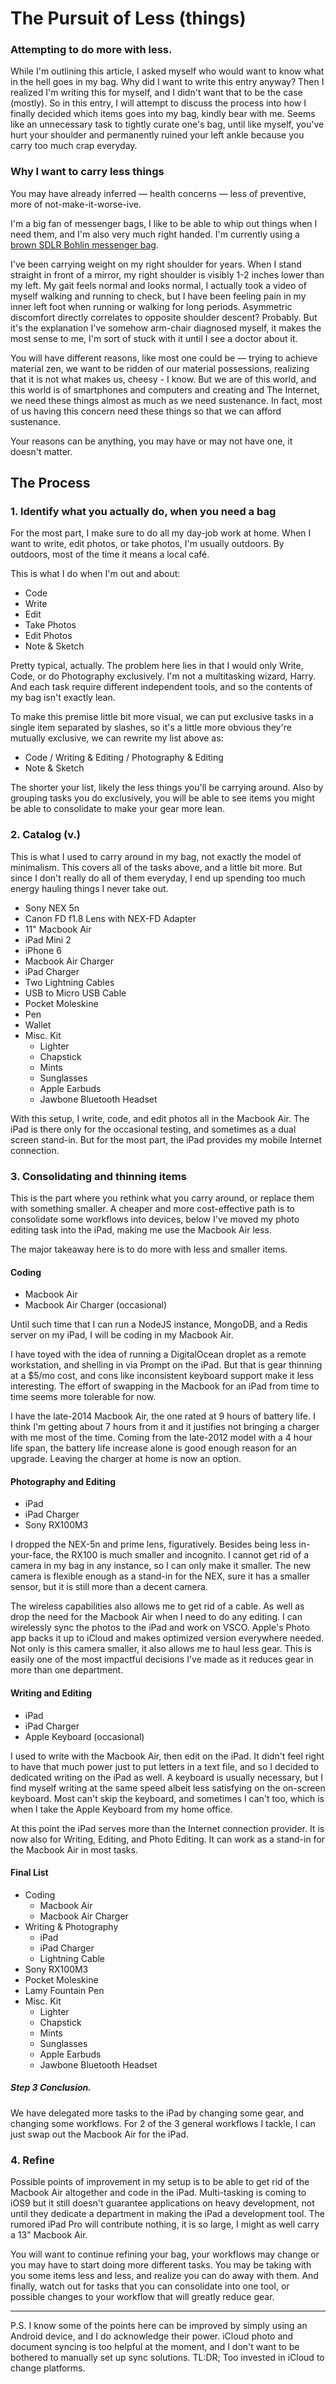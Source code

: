 # The Pursuit of Less (things)

### Attempting to do more with less. 


While I'm outlining this article, I asked myself who would want to know what in the hell goes in my bag. Why did I want to write this entry anyway? Then I realized I'm writing this for myself, and I didn't want that to be the case (mostly). So in this entry, I will attempt to discuss the process into how I finally decided which items goes into my bag, kindly bear with me. Seems like an unnecessary task to tightly curate one's bag, until like myself, you've hurt your shoulder and permanently ruined your left ankle because you carry too much crap everyday.

### Why I want to carry less things

You may have already inferred — health concerns — less of preventive, more of not-make-it-worse-ive. 

I'm a big fan of messenger bags, I like to be able to whip out things when I need them, and I'm also very much right handed. I'm currently using a [brown SDLR Bohlin messenger bag](http://shop.saddler.com/en/product/497/bag-bohlin-brown). 

I've been carrying weight on my right shoulder for years. When I stand straight in front of a mirror, my right shoulder is visibly 1-2 inches lower than my left. My gait feels normal and looks normal, I actually took a video of myself walking and running to check, but I have been feeling pain in my inner left foot when running or walking for long periods. Asymmetric discomfort directly correlates to opposite shoulder descent? Probably. But it's the explanation I've somehow arm-chair diagnosed myself, it makes the most sense to me, I'm sort of stuck with it until I see a doctor about it.

You will have different reasons, like most one could be — trying to achieve material zen, we want to be ridden of our material possessions, realizing that it is not what makes us, cheesy - I know. But we are of this world, and this world is of smartphones and computers and creating and The Internet, we need these things almost as much as we need sustenance. In fact, most of us having this concern need these things so that we can afford sustenance.

Your reasons can be anything, you may have or may not have one, it doesn't matter.

## The Process

### 1. Identify what you actually do, when you need a bag

For the most part, I make sure to do all my day-job work at home. When I want to write, edit photos, or take photos, I'm usually outdoors. By outdoors, most of the time it means a local café. 

This is what I do when I'm out and about:

- Code
- Write
- Edit
- Take Photos
- Edit Photos
- Note & Sketch

Pretty typical, actually. The problem here lies in that I would only Write, Code, or do Photography exclusively. I'm not a multitasking wizard, Harry. And each task require different independent tools, and so the contents of my bag isn't exactly lean.

To make this premise little bit more visual, we can put exclusive tasks in a single item separated by slashes, so it's a little more obvious they're mutually exclusive, we can rewrite my list above as: 

- Code / Writing & Editing / Photography & Editing
- Note & Sketch

The shorter your list, likely the less things you'll be carrying around. Also by grouping tasks you do exclusively, you will be able to see items you might be able to consolidate to make your gear more lean.

### 2. Catalog (v.)

This is what I used to carry around in my bag, not exactly the model of minimalism. This covers all of the tasks above, and a little bit more. But since I don't really do all of them everyday, I end up spending too much energy hauling things I never take out.

- Sony NEX 5n
- Canon FD f1.8 Lens with NEX-FD Adapter
- 11" Macbook Air
- iPad Mini 2
- iPhone 6
- Macbook Air Charger
- iPad Charger
- Two Lightning Cables
- USB to Micro USB Cable
- Pocket Moleskine
- Pen
- Wallet
- Misc. Kit
  + Lighter
  + Chapstick
  + Mints
  + Sunglasses
  + Apple Earbuds
  + Jawbone Bluetooth Headset

With this setup, I write, code, and edit photos all in the Macbook Air. The iPad is there only for the occasional testing, and sometimes as a dual screen stand-in. But for the most part, the iPad provides my mobile Internet connection.

### 3. Consolidating and thinning items

This is the part where you rethink what you carry around, or replace them with something smaller. A cheaper and more cost-effective path is to consolidate some workflows into devices, below I've moved my photo editing task into the iPad, making me use the Macbook Air less.

The major takeaway here is to do more with less and smaller items.

#### Coding
- Macbook Air
- Macbook Air Charger (occasional)

Until such time that I can run a NodeJS instance, MongoDB, and a Redis server on my iPad, I will be coding in my Macbook Air. 

I have toyed with the idea of running a DigitalOcean droplet as a remote workstation, and shelling in via Prompt on the iPad. But that is gear thinning at a $5/mo cost, and cons like inconsistent keyboard support make it less interesting. The effort of swapping in the Macbook for an iPad from time to time seems more tolerable for now. 

I have the late-2014 Macbook Air, the one rated at 9 hours of battery life. I think I'm getting about 7 hours from it and it justifies not bringing a charger with me most of the time. Coming from the late-2012 model with a 4 hour life span, the battery life increase alone is good enough reason for an upgrade. Leaving the charger at home is now an option.

#### Photography and Editing
- iPad
- iPad Charger
- Sony RX100M3

I dropped the NEX-5n and prime lens, figuratively. Besides being less in-your-face, the RX100 is much smaller and incognito. I cannot get rid of a camera in my bag in any instance, so I can only make it smaller. The new camera is flexible enough as a stand-in for the NEX, sure it has a smaller sensor, but it is still more than a decent camera.

The wireless capabilities also allows me to get rid of a cable. As well as drop the need for the Macbook Air when I need to do any editing. I can wirelessly sync the photos to the iPad and work on VSCO. Apple's Photo app backs it up to iCloud and makes optimized version everywhere needed. Not only is this camera smaller, it also allows me to haul less gear. This is easily one of the most impactful decisions I've made as it reduces gear in more than one department.

#### Writing and Editing
- iPad
- iPad Charger
- Apple Keyboard (occasional)

I used to write with the Macbook Air, then edit on the iPad. It didn't feel right to have that much power just to put letters in a text file, and so I decided to dedicated writing on the iPad as well. A keyboard is usually necessary, but I find myself writing at the same speed albeit less satisfying on the on-screen keyboard. Most can't skip the keyboard, and sometimes I can't too, which is when I take the Apple Keyboard from my home office.

At this point the iPad serves more than the Internet connection provider. It is now also for Writing, Editing, and Photo Editing. It can work as a stand-in for the Macbook Air in most tasks. 

#### Final List

- Coding
  + Macbook Air
  + Macbook Air Charger
- Writing & Photography
  + iPad
  + iPad Charger
  + Lightning Cable
- Sony RX100M3
- Pocket Moleskine
- Lamy Fountain Pen
- Misc. Kit
  + Lighter
  + Chapstick
  + Mints
  + Sunglasses
  + Apple Earbuds
  + Jawbone Bluetooth Headset

##### Step 3 Conclusion.

We have delegated more tasks to the iPad by changing some gear, and changing some workflows. For 2 of the 3 general workflows I tackle, I can just swap out the Macbook Air for the iPad.

### 4. Refine

Possible points of improvement in my setup is to be able to get rid of the Macbook Air altogether and code in the iPad. Multi-tasking is coming to iOS9 but it still doesn't guarantee applications on heavy development, not until they dedicate a department in making the iPad a development tool. The rumored iPad Pro will contribute nothing, it is so large, I might as well carry a 13" Macbook Air.

You will want to continue refining your bag, your workflows may change or you may have to start doing more different tasks. You may be taking with you some items less and less, and realize you can do away with them. And finally, watch out for tasks that you can consolidate into one tool, or possible changes to your workflow that will greatly reduce gear.

---

P.S. I know some of the points here can be improved by simply using an Android device, and I do acknowledge their power. iCloud photo and document syncing is too helpful at the moment, and I don't want to be bothered to manually set up sync solutions. TL:DR; Too invested in iCloud to change platforms.